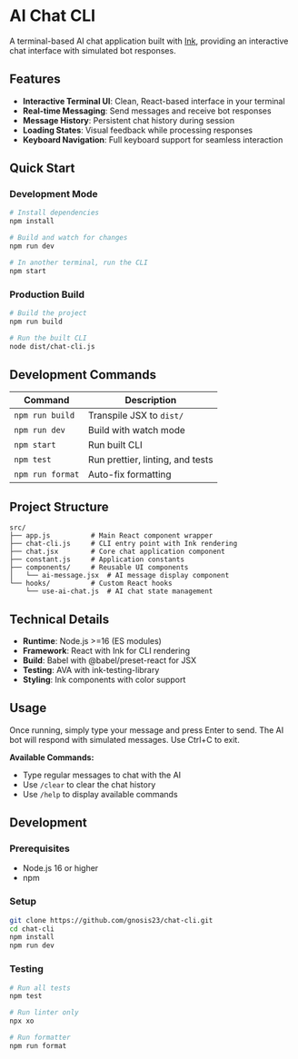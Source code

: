 # AI Chat CLI

A terminal-based AI chat application built with [Ink](https://github.com/vadimdemedes/ink), providing an interactive chat interface with simulated bot responses.

## Features

- **Interactive Terminal UI**: Clean, React-based interface in your terminal
- **Real-time Messaging**: Send messages and receive bot responses
- **Message History**: Persistent chat history during session
- **Loading States**: Visual feedback while processing responses
- **Keyboard Navigation**: Full keyboard support for seamless interaction

## Quick Start

### Development Mode
```bash
# Install dependencies
npm install

# Build and watch for changes
npm run dev

# In another terminal, run the CLI
npm start
```

### Production Build
```bash
# Build the project
npm run build

# Run the built CLI
node dist/chat-cli.js
```

## Development Commands

| Command | Description |
|---------|-------------|
| `npm run build` | Transpile JSX to `dist/` |
| `npm run dev` | Build with watch mode |
| `npm start` | Run built CLI |
| `npm test` | Run prettier, linting, and tests |
| `npm run format` | Auto-fix formatting |

## Project Structure

```
src/
├── app.js          # Main React component wrapper
├── chat-cli.js     # CLI entry point with Ink rendering
├── chat.jsx        # Core chat application component
├── constant.js     # Application constants
├── components/     # Reusable UI components
│   └── ai-message.jsx  # AI message display component
└── hooks/          # Custom React hooks
    └── use-ai-chat.js  # AI chat state management
```

## Technical Details

- **Runtime**: Node.js >=16 (ES modules)
- **Framework**: React with Ink for CLI rendering
- **Build**: Babel with @babel/preset-react for JSX
- **Testing**: AVA with ink-testing-library
- **Styling**: Ink components with color support

## Usage

Once running, simply type your message and press Enter to send. The AI bot will respond with simulated messages. Use Ctrl+C to exit.

**Available Commands:**
- Type regular messages to chat with the AI
- Use `/clear` to clear the chat history
- Use `/help` to display available commands

## Development

### Prerequisites
- Node.js 16 or higher
- npm

### Setup
```bash
git clone https://github.com/gnosis23/chat-cli.git
cd chat-cli
npm install
npm run dev
```

### Testing
```bash
# Run all tests
npm test

# Run linter only
npx xo

# Run formatter
npm run format
```
